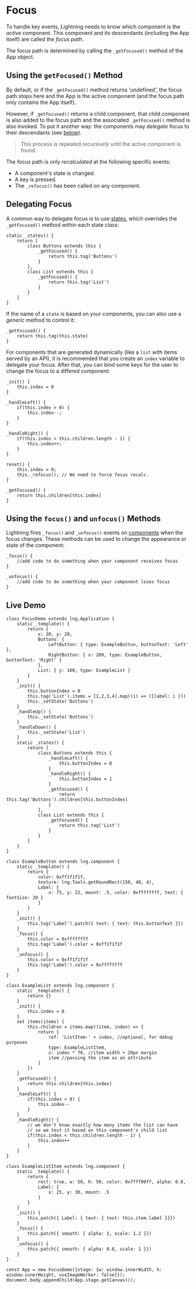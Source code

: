 # Focus


To handle key events, Lightning needs to know which component is the *active* component. This component and its descendants (including the App itself) are called the *focus path*.


The focus path is determined by calling the `_getFocused()` method of the App object.

## Using the `getFocused()` Method


By default, or if the `_getFocused()` method returns 'undefined', the focus path stops here and the App is the active component (and the focus path only contains the App itself).


However, if `_getFocused()` returns a child component, that child component is also added to the focus path and the associated `_getFocused()` method is also invoked. To put it another way: the components may *delegate* focus to their descendants (see [below](#delegating-focus)).

> This process is repeated *recursively* until the active component is found.


The focus path is only *recalculated* at the following specific events:

* A component's state is changed.
* A key is pressed.
* The `_refocus()` has been called on any component.

## Delegating Focus


A common way to delegate focus is to use [states](../Components/CompStates/index.md), which overrides the `_getFocused()` method within each state class:


```
static _states() {
    return [
        class Buttons extends this {
            _getFocused() {
                return this.tag('Buttons')
            }
        },
        class List extends this {
            _getFocused() {
                return this.tag('List')
            }
        }
    ]
}
```


If the name of a `state` is based on your components, you can also use a *generic* method to control it:


```
_getFocused() {
    return this.tag(this.state)
}
```


For components that are generated dynamically (like a `list` with items served by an API), it is recommended that you create an `index` variable to delegate your focus. After that, you can bind some keys for the user to change the focus to a differed component:


```
_init() {
    this.index = 0
}

_handleLeft() {
    if(this.index > 0) {
        this.index--;
    }
}

_handleRight() {
    if(this.index < this.children.length - 1) {
        this.index++;
    }
}

reset() {
    this.index = 0;
    this._refocus(); // We need to force focus recalc.
}

_getFocused() {
    return this.children[this.index]
}
```

## Using the `focus()` and `unfocus()` Methods


Lightning fires `_focus()` and `_unfocus()` events on [components](../Components/index.md) when the focus changes. These methods can be used to change the appearance or state of the component:


```
_focus() {
    //add code to do something when your component receives focus
}

_unfocus() {
    //add code to do something when your component loses focus
}
```

## Live Demo


```
class FocusDemo extends lng.Application {
    static _template() {
        return {
            x: 20, y: 20,
            Buttons: {
                LeftButton: { type: ExampleButton, buttonText: 'Left' },
                RightButton: { x: 200, type: ExampleButton, buttonText: 'Right' }
            },
            List: { y: 100, type: ExampleList }
        }
    }
    _init() {
        this.buttonIndex = 0
        this.tag('List').items = [1,2,3,4].map((i) => ({label: i }))
        this._setState('Buttons')
    }
    _handleUp() {
        this._setState('Buttons')
    }
    _handleDown() {
        this._setState('List')
    }
    static _states() {
        return [
            class Buttons extends this {
                _handleLeft() {
                    this.buttonIndex = 0
                }
                _handleRight() {
                    this.buttonIndex = 1
                }
                _getFocused() {
                    return this.tag('Buttons').children[this.buttonIndex]
                }
            },
            class List extends this {
                _getFocused() {
                    return this.tag('List')
                }
            }
        ]
    }
}

class ExampleButton extends lng.component {
    static _template() {
        return {
            color: 0xff1f1f1f,
            texture: lng.Tools.getRoundRect(150, 40, 4),
            Label: {
                x: 75, y: 22, mount: .5, color: 0xffffffff, text: { fontSize: 20 }
            }
        }
    }
    _init() {
        this.tag('Label').patch({ text: { text: this.buttonText }})
    }
    _focus() {
        this.color = 0xffffffff
        this.tag('Label').color = 0xff1f1f1f
    }
    _unfocus() {
        this.color = 0xff1f1f1f
        this.tag('Label').color = 0xffffffff
    }
}

class ExampleList extends lng.component {
    static _template() {
        return {}
    }
    _init() {
        this.index = 0
    }
    set items(items) {
        this.children = items.map((item, index) => {
            return {
                ref: 'ListItem-' + index, //optional, for debug purposes
                type: ExampleListItem,
                x: index * 70, //item width + 20px margin
                item //passing the item as an attribute
            }
        })
    }
    _getFocused() {
        return this.children[this.index]
    }
    _handleLeft() {
        if(this.index > 0) {
            this.index--
        }
    }
    _handleRight() {
        // we don't know exactly how many items the list can have
        // so we test it based on this component's child list
        if(this.index < this.children.length - 1) {
            this.index++
        }
    }
}

class ExampleListItem extends lng.component {
    static _template() {
        return {
            rect: true, w: 50, h: 50, color: 0xffff00ff, alpha: 0.8,
            Label: {
                x: 25, y: 30, mount: .5
            }
        }
    }
    _init() {
        this.patch({ Label: { text: { text: this.item.label }}})
    }
    _focus() {
        this.patch({ smooth: { alpha: 1, scale: 1.2 }})
    }
    _unfocus() {
        this.patch({ smooth: { alpha: 0.8, scale: 1 }})
    }
}

const App = new FocusDemo({stage: {w: window.innerWidth, h: window.innerHeight, useImageWorker: false}});
document.body.appendChild(App.stage.getCanvas());
```
